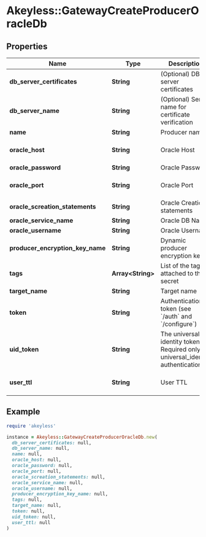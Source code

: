 # Akeyless::GatewayCreateProducerOracleDb

## Properties

| Name | Type | Description | Notes |
| ---- | ---- | ----------- | ----- |
| **db_server_certificates** | **String** | (Optional) DB server certificates | [optional] |
| **db_server_name** | **String** | (Optional) Server name for certificate verification | [optional] |
| **name** | **String** | Producer name |  |
| **oracle_host** | **String** | Oracle Host | [optional][default to &#39;127.0.0.1&#39;] |
| **oracle_password** | **String** | Oracle Password | [optional] |
| **oracle_port** | **String** | Oracle Port | [optional][default to &#39;1521&#39;] |
| **oracle_screation_statements** | **String** | Oracle Creation statements | [optional] |
| **oracle_service_name** | **String** | Oracle DB Name | [optional] |
| **oracle_username** | **String** | Oracle Username | [optional] |
| **producer_encryption_key_name** | **String** | Dynamic producer encryption key | [optional] |
| **tags** | **Array&lt;String&gt;** | List of the tags attached to this secret | [optional] |
| **target_name** | **String** | Target name | [optional] |
| **token** | **String** | Authentication token (see &#x60;/auth&#x60; and &#x60;/configure&#x60;) | [optional] |
| **uid_token** | **String** | The universal identity token, Required only for universal_identity authentication | [optional] |
| **user_ttl** | **String** | User TTL | [optional][default to &#39;60m&#39;] |

## Example

```ruby
require 'akeyless'

instance = Akeyless::GatewayCreateProducerOracleDb.new(
  db_server_certificates: null,
  db_server_name: null,
  name: null,
  oracle_host: null,
  oracle_password: null,
  oracle_port: null,
  oracle_screation_statements: null,
  oracle_service_name: null,
  oracle_username: null,
  producer_encryption_key_name: null,
  tags: null,
  target_name: null,
  token: null,
  uid_token: null,
  user_ttl: null
)
```


